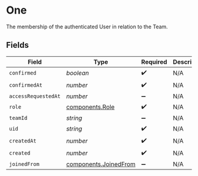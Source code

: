 # One

The membership of the authenticated User in relation to the Team.


## Fields

| Field                                                          | Type                                                           | Required                                                       | Description                                                    |
| -------------------------------------------------------------- | -------------------------------------------------------------- | -------------------------------------------------------------- | -------------------------------------------------------------- |
| `confirmed`                                                    | *boolean*                                                      | :heavy_check_mark:                                             | N/A                                                            |
| `confirmedAt`                                                  | *number*                                                       | :heavy_check_mark:                                             | N/A                                                            |
| `accessRequestedAt`                                            | *number*                                                       | :heavy_minus_sign:                                             | N/A                                                            |
| `role`                                                         | [components.Role](../../models/components/role.md)             | :heavy_check_mark:                                             | N/A                                                            |
| `teamId`                                                       | *string*                                                       | :heavy_minus_sign:                                             | N/A                                                            |
| `uid`                                                          | *string*                                                       | :heavy_check_mark:                                             | N/A                                                            |
| `createdAt`                                                    | *number*                                                       | :heavy_check_mark:                                             | N/A                                                            |
| `created`                                                      | *number*                                                       | :heavy_check_mark:                                             | N/A                                                            |
| `joinedFrom`                                                   | [components.JoinedFrom](../../models/components/joinedfrom.md) | :heavy_minus_sign:                                             | N/A                                                            |